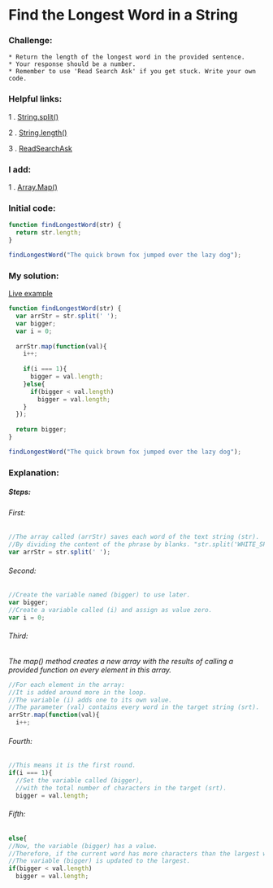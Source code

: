 # Find the Longest Word in a String 

### Challenge:

	* Return the length of the longest word in the provided sentence.
	* Your response should be a number.
	* Remember to use 'Read Search Ask' if you get stuck. Write your own code.

### Helpful links:

  1 . [String.split()](https://developer.mozilla.org/en-US/docs/Web/JavaScript/Reference/Global_Objects/String/split)
  
  2 . [String.length()](https://developer.mozilla.org/en-US/docs/Web/JavaScript/Reference/Global_Objects/String/length)
  
  3 . [ReadSearchAsk](https://github.com/FreeCodeCamp/freecodecamp/wiki/FreeCodeCamp-Get-Help)
  
### I add:

  1 . [Array.Map()](https://developer.mozilla.org/fr/docs/Web/JavaScript/Reference/Objets_globaux/Array/map)

### Initial code:

```javascript
function findLongestWord(str) {
  return str.length;
}

findLongestWord("The quick brown fox jumped over the lazy dog");
```

### My solution:

[Live example](https://jsfiddle.net/fininhop/qe5a5s56/)

```javascript
function findLongestWord(str) {
  var arrStr = str.split(' ');
  var bigger;
  var i = 0;
  
  arrStr.map(function(val){
    i++;
    
    if(i === 1){
      bigger = val.length;  
    }else{
      if(bigger < val.length)
        bigger = val.length;
    }
  });
  
  return bigger;
}

findLongestWord("The quick brown fox jumped over the lazy dog");
```

### Explanation:

##### Steps: 

###### First: 
```javascript
//The array called (arrStr) saves each word of the text string (str).
//By dividing the content of the phrase by blanks. "str.split('WHITE_SPACE')".
var arrStr = str.split(' ');
```

###### Second:
```javascript
//Create the variable named (bigger) to use later.
var bigger;
//Create a variable called (i) and assign as value zero.
var i = 0;
```

###### Third:

_The map() method creates a new array with the results of calling a provided function on every element in this array._

```javascript
//For each element in the array:
//It is added around more in the loop.
//The variable (i) adds one to its own value.
//The parameter (val) contains every word in the target string (srt).
arrStr.map(function(val){
  i++;
```

###### Fourth:
```javascript
//This means it is the first round.
if(i === 1){
  //Set the variable called (bigger),
  //with the total number of characters in the target (srt).
  bigger = val.length;  
```

###### Fifth:
```javascript
else{
//Now, the variable (bigger) has a value.
//Therefore, if the current word has more characters than the largest word above (bigger) has?
//The variable (bigger) is updated to the largest.
if(bigger < val.length)
  bigger = val.length;
```

